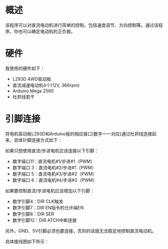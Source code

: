 # 概述

该程序可以对直流电动机进行简单的控制，包括速度调节、方向控制等。通过该程序，你也可以确定电动机的正负极。
# 硬件

我使用的硬件如下：

- L293D 4WD驱动板
- 直流减速电动机4个(12V, 366rpm)
- Arduino Mega 2560
- 杜邦线若干

# 引脚连接

将电机驱动板L293D和Arduino板的相应接口(数字一一对应)通过杜邦线连接起来，具体针脚连接方式如下：

如果只想使用直流/步进电机应该连接以下引脚：

- 数字端口11：直流电机#1/步进#1（PWM）
- 数字端口 3：直流电机#2/步进#1（PWM）
- 数字端口 5：直流电机#3/步进#2（PWM）
- 数字端口 6：直流电机#4/步进#2（PWM）

如果要控制直流/步进电机应该增加以下引脚：

- 数字引脚4：DIR CLK触发
- 数字引脚7：DIR EN指令的允许端EN
- 数字引脚8：DIR SER
- 数字引脚12：DIR ATCH中断连接

另外，GND、5V引脚必须也要连接，否则的话就无法稳定地控制直流电动机。

具体接线图如下所示：
